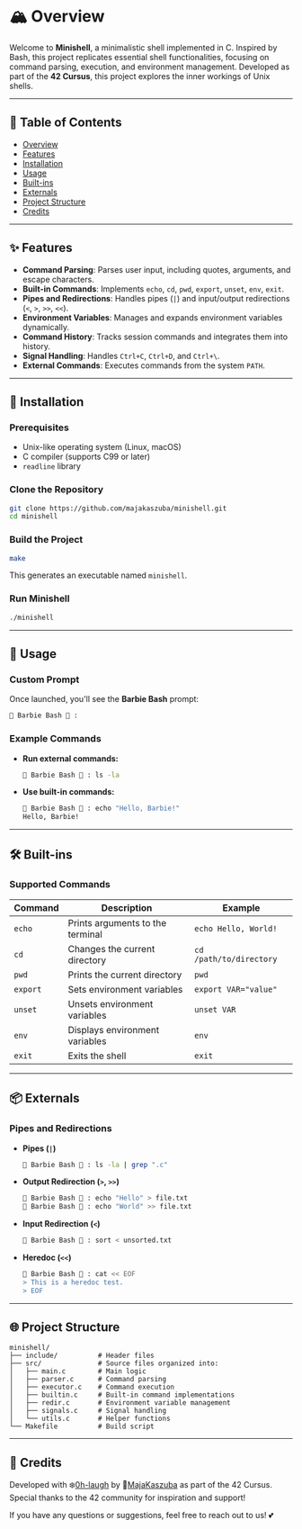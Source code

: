 # 🏔️ Overview

Welcome to **Minishell**, a minimalistic shell implemented in C. Inspired by Bash, this project replicates essential shell functionalities, focusing on command parsing, execution, and environment management. Developed as part of the **42 Cursus**, this project explores the inner workings of Unix shells.

---

## 🔄 Table of Contents
- [Overview](#overview)
- [Features](#features)
- [Installation](#installation)
- [Usage](#usage)
- [Built-ins](#built-ins)
- [Externals](#externals)
- [Project Structure](#project-structure)
- [Credits](#credits)

---

## ✨ Features

- **Command Parsing**: Parses user input, including quotes, arguments, and escape characters.
- **Built-in Commands**: Implements `echo`, `cd`, `pwd`, `export`, `unset`, `env`, `exit`.
- **Pipes and Redirections**: Handles pipes (`|`) and input/output redirections (`<`, `>`, `>>`, `<<`).
- **Environment Variables**: Manages and expands environment variables dynamically.
- **Command History**: Tracks session commands and integrates them into history.
- **Signal Handling**: Handles `Ctrl+C`, `Ctrl+D`, and `Ctrl+\`.
- **External Commands**: Executes commands from the system `PATH`.

---

## 🚀 Installation

### Prerequisites
- Unix-like operating system (Linux, macOS)
- C compiler (supports C99 or later)
- `readline` library

### Clone the Repository
```bash
git clone https://github.com/majakaszuba/minishell.git
cd minishell
```

### Build the Project
```bash
make
```

This generates an executable named `minishell`.

### Run Minishell
```bash
./minishell
```

---

## 🎀 Usage

### Custom Prompt
Once launched, you'll see the **Barbie Bash** prompt:
```bash
🎀 Barbie Bash 💅 :
```

### Example Commands
- **Run external commands:**
  ```bash
  🎀 Barbie Bash 💅 : ls -la
  ```
- **Use built-in commands:**
  ```bash
  🎀 Barbie Bash 💅 : echo "Hello, Barbie!"
  Hello, Barbie!
  ```

---

## 🛠️ Built-ins

### Supported Commands

| Command   | Description                               | Example                            |
|-----------|-------------------------------------------|------------------------------------|
| `echo`    | Prints arguments to the terminal          | `echo Hello, World!`              |
| `cd`      | Changes the current directory             | `cd /path/to/directory`           |
| `pwd`     | Prints the current directory              | `pwd`                             |
| `export`  | Sets environment variables                | `export VAR="value"`            |
| `unset`   | Unsets environment variables              | `unset VAR`                       |
| `env`     | Displays environment variables            | `env`                             |
| `exit`    | Exits the shell                           | `exit`                            |

---

## 📦 Externals

### Pipes and Redirections

- **Pipes (`|`)**
  ```bash
  🎀 Barbie Bash 💅 : ls -la | grep ".c"
  ```

- **Output Redirection (`>`, `>>`)**
  ```bash
  🎀 Barbie Bash 💅 : echo "Hello" > file.txt
  🎀 Barbie Bash 💅 : echo "World" >> file.txt
  ```

- **Input Redirection (`<`)**
  ```bash
  🎀 Barbie Bash 💅 : sort < unsorted.txt
  ```

- **Heredoc (`<<`)**
  ```bash
  🎀 Barbie Bash 💅 : cat << EOF
  > This is a heredoc test.
  > EOF
  ```

---

## 🌐 Project Structure

```plaintext
minishell/
├── include/          # Header files
├── src/              # Source files organized into:
│   ├── main.c        # Main logic
│   ├── parser.c      # Command parsing
│   ├── executor.c    # Command execution
│   ├── builtin.c     # Built-in command implementations
│   ├── redir.c       # Environment variable management
│   ├── signals.c     # Signal handling
│   └── utils.c       # Helper functions
└── Makefile          # Build script
```

---

## 🌟 Credits

Developed with ❄️[0h-laugh](https://github.com/0h-laugh) by 🎀[MajaKaszuba](https://github.com/MajaKaszuba) as part of the 42 Cursus. Special thanks to the 42 community for inspiration and support!

If you have any questions or suggestions, feel free to reach out to us! 💕


